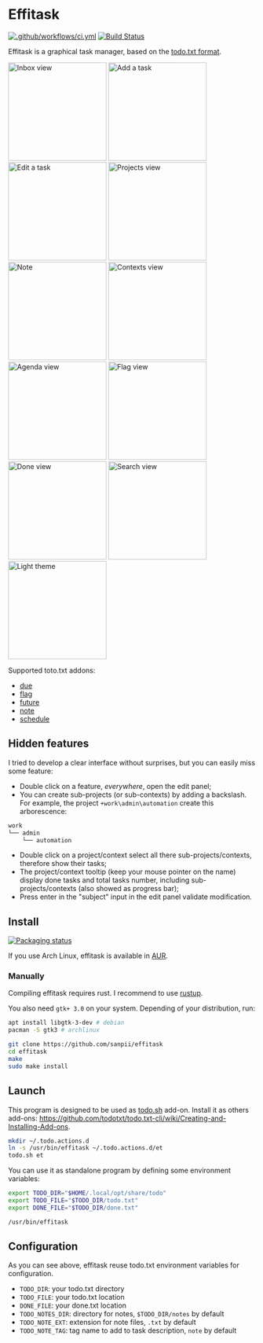# Effitask

[![.github/workflows/ci.yml](https://github.com/sanpii/effitask/actions/workflows/ci.yml/badge.svg)](https://github.com/sanpii/effitask/actions/workflows/ci.yml)
[![Build Status](https://gitlab.com/sanpi/effitask/badges/master/pipeline.svg)](https://gitlab.com/sanpi/effitask/commits/master)

Effitask is a graphical task manager, based on the [todo.txt
format](https://github.com/todotxt/todo.txt).

[<img title="Inbox view" src="https://raw.githubusercontent.com/sanpii/effitask/master/screenshots/inbox.png" width="200px" />](https://raw.githubusercontent.com/sanpii/effitask/master/screenshots/inbox.png)
[<img title="Add a task" src="https://raw.githubusercontent.com/sanpii/effitask/master/screenshots/add.png" width="200px" />](https://raw.githubusercontent.com/sanpii/effitask/master/screenshots/add.png)
[<img title="Edit a task" src="https://raw.githubusercontent.com/sanpii/effitask/master/screenshots/edit.png" width="200px" />](https://raw.githubusercontent.com/sanpii/effitask/master/screenshots/edit.png)
[<img title="Projects view" src="https://raw.githubusercontent.com/sanpii/effitask/master/screenshots/projects.png" width="200px" />](https://raw.githubusercontent.com/sanpii/effitask/master/screenshots/projects.png)
[<img title="Note" src="https://raw.githubusercontent.com/sanpii/effitask/master/screenshots/note.png" width="200px" />](https://raw.githubusercontent.com/sanpii/effitask/master/screenshots/note.png)
[<img title="Contexts view" src="https://raw.githubusercontent.com/sanpii/effitask/master/screenshots/contexts.png" width="200px" />](https://raw.githubusercontent.com/sanpii/effitask/master/screenshots/contexts.png)
[<img title="Agenda view" src="https://raw.githubusercontent.com/sanpii/effitask/master/screenshots/agenda.png" width="200px" />](https://raw.githubusercontent.com/sanpii/effitask/master/screenshots/agenda.png)
[<img title="Flag view" src="https://raw.githubusercontent.com/sanpii/effitask/master/screenshots/flag.png" width="200px" />](https://raw.githubusercontent.com/sanpii/effitask/master/screenshots/flag.png)
[<img title="Done view" src="https://raw.githubusercontent.com/sanpii/effitask/master/screenshots/done.png" width="200px" />](https://raw.githubusercontent.com/sanpii/effitask/master/screenshots/done.png)
[<img title="Search view" src="https://raw.githubusercontent.com/sanpii/effitask/master/screenshots/flag.png" width="200px" />](https://raw.githubusercontent.com/sanpii/effitask/master/screenshots/search.png)
[<img title="Light theme" src="https://raw.githubusercontent.com/sanpii/effitask/master/screenshots/theme-light.png" width="200px" />](https://raw.githubusercontent.com/sanpii/effitask/master/screenshots/theme-light.png)

Supported toto.txt addons:

* [due](https://github.com/rebeccamorgan/due)
* [flag](https://github.com/sanpii/my-dotfiles/blob/master/todo.actions.d/flag)
* [future](https://github.com/FND/todo.txt-cli/blob/extensions/futureTasks)
* [note](https://github.com/mgarrido/todo.txt-cli/tree/note/todo.actions.d)
* [schedule](https://github.com/FND/todo.txt-cli/blob/extensions/schedule)

## Hidden features

I tried to develop a clear interface without surprises, but you can easily
miss some feature:

* Double click on a feature, *everywhere*, open the edit panel;
* You can create sub-projects (or sub-contexts) by adding a backslash. For
  example, the project `+work\admin\automation` create this arborescence:

```txt
work
└── admin
    └── automation
```

* Double click on a project/context select all there sub-projects/contexts,
  therefore show their tasks;
* The project/context tooltip (keep your mouse pointer on the name) display done
  tasks and total tasks number, including sub-projects/contexts (also showed as
  progress bar);
* Press enter in the "subject" input in the edit panel validate modification.

## Install

[![Packaging status](https://repology.org/badge/vertical-allrepos/effitask.svg)](https://repology.org/project/effitask/versions)

If you use Arch Linux, effitask is available in
[AUR](https://aur.archlinux.org/packages/effitask/).

### Manually

Compiling effitask requires rust. I recommend to use
[rustup](https://rustup.rs/).

You also need `gtk+ 3.0` on your system. Depending of your distribution, run:

```bash
apt install libgtk-3-dev # debian
pacman -S gtk3 # archlinux
```

```bash
git clone https://github.com/sanpii/effitask
cd effitask
make
sudo make install
```

## Launch

This program is designed to be used as
[todo.sh](https://github.com/todotxt/todo.txt-cli) add-on. Install it as others
add-ons:
<https://github.com/todotxt/todo.txt-cli/wiki/Creating-and-Installing-Add-ons>.

```bash
mkdir ~/.todo.actions.d
ln -s /usr/bin/effitask ~/.todo.actions.d/et
todo.sh et
```

You can use it as standalone program by defining some environment variables:

```bash
export TODO_DIR="$HOME/.local/opt/share/todo"
export TODO_FILE="$TODO_DIR/todo.txt"
export DONE_FILE="$TODO_DIR/done.txt"

/usr/bin/effitask
```

## Configuration

As you can see above, effitask reuse todo.txt environment variables for
configuration.

* `TODO_DIR`: your todo.txt directory
* `TODO_FILE`: your todo.txt location
* `DONE_FILE`: your done.txt location
* `TODO_NOTES_DIR`: directory for notes, `$TODO_DIR/notes` by default
* `TODO_NOTE_EXT`: extension for note files, `.txt` by default
* `TODO_NOTE_TAG`: tag name to add to task description, `note` by default
